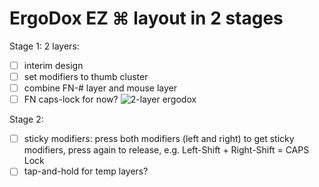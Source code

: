 # ErgoDox EZ ⌘ layout in 2 stages

Stage 1: 2 layers: 
- [ ] interim design
- [ ] set modifiers to thumb cluster
- [ ] combine FN-# layer and mouse layer
- [ ] FN caps-lock for now?
![2-layer ergodox](https://cloud.githubusercontent.com/assets/16294929/12040453/1ea11b26-ae37-11e5-8105-2cd75255c947.jpg)

Stage 2: 
- [ ] sticky modifiers: press both modifiers (left and right) to get sticky modifiers, press again to release, e.g. Left-Shift + Right-Shift = CAPS Lock
- [ ] tap-and-hold for temp layers?
